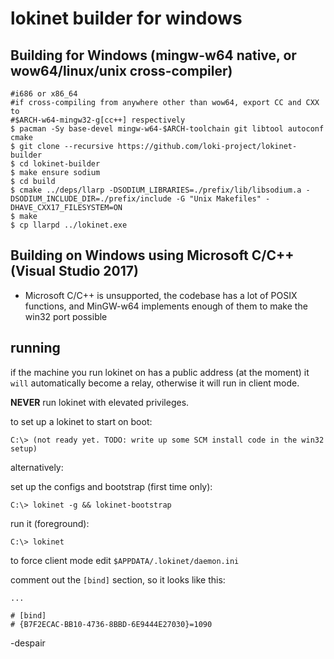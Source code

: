 # lokinet builder for windows

## Building for Windows (mingw-w64 native, or wow64/linux/unix cross-compiler)

    #i686 or x86_64
    #if cross-compiling from anywhere other than wow64, export CC and CXX to
    #$ARCH-w64-mingw32-g[cc++] respectively
    $ pacman -Sy base-devel mingw-w64-$ARCH-toolchain git libtool autoconf cmake
    $ git clone --recursive https://github.com/loki-project/lokinet-builder
    $ cd lokinet-builder
    $ make ensure sodium
    $ cd build
    $ cmake ../deps/llarp -DSODIUM_LIBRARIES=./prefix/lib/libsodium.a -DSODIUM_INCLUDE_DIR=./prefix/include -G "Unix Makefiles" -DHAVE_CXX17_FILESYSTEM=ON
    $ make
    $ cp llarpd ../lokinet.exe

## Building on Windows using Microsoft C/C++ (Visual Studio 2017)

- Microsoft C/C++ is unsupported, the codebase has a lot of POSIX functions, and MinGW-w64 implements enough of them to make the win32 port possible

## running

if the machine you run lokinet on has a public address (at the moment) it `will` automatically become a relay, 
otherwise it will run in client mode.


**NEVER** run lokinet with elevated privileges.

to set up a lokinet to start on boot:

    C:\> (not ready yet. TODO: write up some SCM install code in the win32 setup)

alternatively:

set up the configs and bootstrap (first time only):

    C:\> lokinet -g && lokinet-bootstrap
    
run it (foreground):
    
    C:\> lokinet

to force client mode edit `$APPDATA/.lokinet/daemon.ini`

comment out the `[bind]` section, so it looks like this:

    ...
    
    # [bind]
    # {B7F2ECAC-BB10-4736-8BBD-6E9444E27030}=1090


-despair